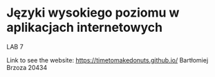 # Języki wysokiego poziomu w aplikacjach internetowych
LAB 7

Link to see the website: https://timetomakedonuts.github.io/
Bartłomiej Brzoza 20434
